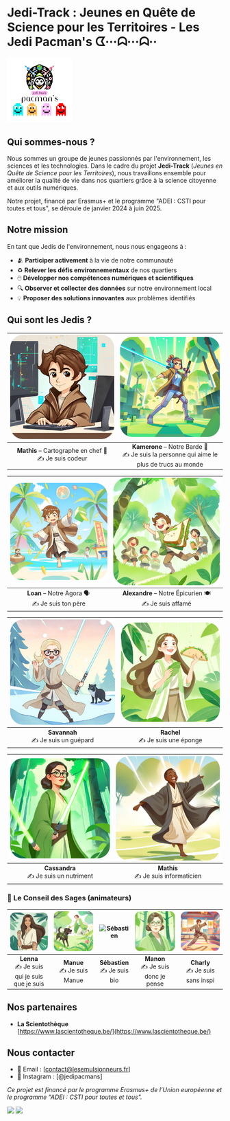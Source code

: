 # Jedi-Track : Jeunes en Quête de Science pour les Territoires - Les Jedi Pacman's ᗧ···ᗣ···ᗣ··
<img src="Images/JEDI-TRACK%20(2).png" alt="JEDI-TRACK logo ou visuel" width="30%">

## Qui sommes-nous ?

Nous sommes un groupe de jeunes passionnés par l'environnement, les sciences et les technologies. Dans le cadre du projet **Jedi-Track** (*Jeunes en Quête de Science pour les Territoires*), nous travaillons ensemble pour améliorer la qualité de vie dans nos quartiers grâce à la science citoyenne et aux outils numériques.

Notre projet, financé par Erasmus+ et le programme "ADEI : CSTI pour toutes et tous", se déroule de janvier 2024 à juin 2025.

## Notre mission

En tant que Jedis de l'environnement, nous nous engageons à :

- 🫂 **Participer activement** à la vie de notre communauté
- ♻️ **Relever les défis environnementaux** de nos quartiers
- 🖱️ **Développer nos compétences numériques et scientifiques**
- 🔍 **Observer et collecter des données** sur notre environnement local
- 💡 **Proposer des solutions innovantes** aux problèmes identifiés

## Qui sont les Jedis ?

| ![Mathis](Trombinoscope/Mathis.png?raw=true) | ![Kamerone](Trombinoscope/Kamerone.png?raw=true) |
|:-----------------------------------------------------------------------------------------------------------:|:---------------------------------------------------------------------------------------------------------------:|
| **Mathis** – Cartographe en chef 🧭  <br>✍️ Je suis codeur | **Kamerone** – Notre Barde 🎤<br>✍️ Je suis la personne qui aime le plus de trucs au monde |

| ![Loan](Trombinoscope/Loan.png?raw=true) | ![Alexandre](Trombinoscope/Alexandre.png?raw=true) |
|:----------------------------------------------------------------------------------------------------:|:---------------------------------------------------------------------------------------------------------------:|
| **Loan** – Notre Agora 🗣️<br>✍️ Je suis ton père | **Alexandre** – Notre Épicurien 🍽️<br>✍️ Je suis affamé |

| ![Savannah](Trombinoscope/Savannah.png?raw=true) | ![Rachel](Trombinoscope/Rachel.png?raw=true) |
|:--------------------------------------------------------------------------------------------------------------:|:-----------------------------------------------------------------------------------------------------------:|
| **Savannah** <br>✍️ Je suis un guépard | **Rachel** <br>✍️ Je suis une éponge |

| ![Cassandra](Trombinoscope/Cassandra.png?raw=true) | ![Mathis 2](Trombinoscope/Mathis_2.png?raw=true) |
|:---------------------------------------------------------------------------------------------------------------:|:--------------------------------------------------------------------------------------------------------------:|
| **Cassandra** <br>✍️ Je suis un nutriment | **Mathis** <br>✍️ Je suis informaticien |

### 🧙 Le Conseil des Sages (animateurs)

| ![Lenna](Trombinoscope/Lenna.png?raw=true) | ![Manue](Trombinoscope/Manue.png?raw=true) | ![Sébastien](Trombinoscope/S%C3%A9bastien.png?raw=true) | ![Manon](Trombinoscope/Manon.png?raw=true) | ![Charly](Trombinoscope/Charly.png?raw=true) |
|:--------------------------------------------------------------------------------------------------------:|:----------------------------------------------------------------------------------------------------------:|:----------------------------------------------------------------------------------------------------------------------:|:--------------------------------------------------------------------------------------------------------:|:----------------------------------------------------------------------------------------------------------:|
| **Lenna** <br>✍️ Je suis qui je suis que je suis | **Manue** <br>✍️ Je suis Manue | **Sébastien** <br>✍️ Je suis bio | **Manon** <br>✍️ Je suis donc je pense | **Charly** <br>✍️ Je suis sans inspi |


## Nos partenaires

- **La Scientothèque**  
  [https://www.lascientotheque.be/](https://www.lascientotheque.be/)  

## Nous contacter

- 📧 Email : [contact@lesemulsionneurs.fr]
- 📱 Instagram : [@jedipacmans]

*Ce projet est financé par le programme Erasmus+ de l'Union européenne et le programme "ADEI : CSTI pour toutes et tous".*

![](https://www.erasmusplus-fr.be/fileadmin/_processed_/a/a/csm_FR_Cofinance_par_l_Union_europeenne_PANTONE_f492e64842.png)
![](https://www.agenda-2030.fr/IMG/jpg/logo_na_horiz_quadri_2019.jpg)
